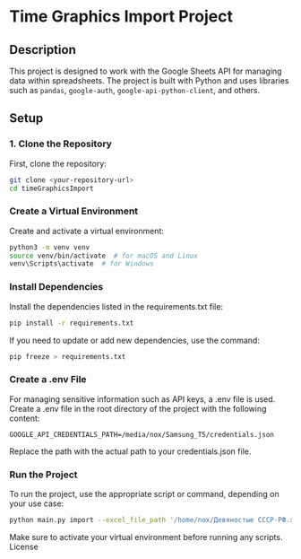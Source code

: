 # Time Graphics Import Project

## Description

This project is designed to work with the Google Sheets API for managing data within spreadsheets. The project is built
with Python and uses libraries such as `pandas`, `google-auth`, `google-api-python-client`, and others.

## Setup

### 1. Clone the Repository

First, clone the repository:

```bash
git clone <your-repository-url>
cd timeGraphicsImport
```

### Create a Virtual Environment

Create and activate a virtual environment:

```bash
python3 -m venv venv
source venv/bin/activate  # for macOS and Linux
venv\Scripts\activate  # for Windows
```

### Install Dependencies

Install the dependencies listed in the requirements.txt file:

```bash
pip install -r requirements.txt
```

If you need to update or add new dependencies, use the command:

```bash
pip freeze > requirements.txt
```

### Create a .env File

For managing sensitive information such as API keys, a .env file is used. Create a .env file in the root directory of
the project with the following content:

```plaintext
GOOGLE_API_CREDENTIALS_PATH=/media/nox/Samsung_T5/credentials.json
```

Replace the path with the actual path to your credentials.json file.

### Run the Project

To run the project, use the appropriate script or command, depending on your use case:

```bash
python main.py import --excel_file_path '/home/nox/Девяностые СССР-РФ.xlsx' --spreadsheet_id '1cWsqTIX1TUR5dQoINP5NhBSV--uHHQaFSbf_RJg5omE'

```

Make sure to activate your virtual environment before running any scripts.
License

